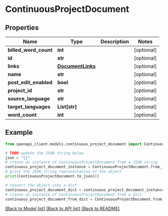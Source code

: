 # ContinuousProjectDocument


## Properties

Name | Type | Description | Notes
------------ | ------------- | ------------- | -------------
**billed_word_count** | **int** |  | [optional] 
**id** | **str** |  | [optional] 
**links** | [**DocumentLinks**](DocumentLinks.md) |  | [optional] 
**name** | **str** |  | [optional] 
**post_edit_enabled** | **bool** |  | [optional] 
**project_id** | **str** |  | [optional] 
**source_language** | **str** |  | [optional] 
**target_languages** | **List[str]** |  | [optional] 
**word_count** | **int** |  | [optional] 

## Example

```python
from openapi_client.models.continuous_project_document import ContinuousProjectDocument

# TODO update the JSON string below
json = "{}"
# create an instance of ContinuousProjectDocument from a JSON string
continuous_project_document_instance = ContinuousProjectDocument.from_json(json)
# print the JSON string representation of the object
print(ContinuousProjectDocument.to_json())

# convert the object into a dict
continuous_project_document_dict = continuous_project_document_instance.to_dict()
# create an instance of ContinuousProjectDocument from a dict
continuous_project_document_from_dict = ContinuousProjectDocument.from_dict(continuous_project_document_dict)
```
[[Back to Model list]](../README.md#documentation-for-models) [[Back to API list]](../README.md#documentation-for-api-endpoints) [[Back to README]](../README.md)



